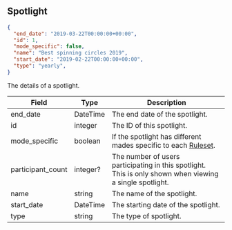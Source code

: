 ## Spotlight
```json
{
  "end_date": "2019-03-22T00:00:00+00:00",
  "id": 1,
  "mode_specific": false,
  "name": "Best spinning circles 2019",
  "start_date": "2019-02-22T00:00:00+00:00",
  "type": "yearly",
}
```

The details of a spotlight.

Field             | Type     | Description
----------------- | -------- | ----------------------------------------------------------------------------
end_date          | DateTime | The end date of the spotlight.
id                | integer  | The ID of this spotlight.
mode_specific     | boolean  | If the spotlight has different mades specific to each [Ruleset](#ruleset).
participant_count | integer? | The number of users participating in this spotlight. This is only shown when viewing a single spotlight.
name              | string   | The name of the spotlight.
start_date        | DateTime | The starting date of the spotlight.
type              | string   | The type of spotlight.

